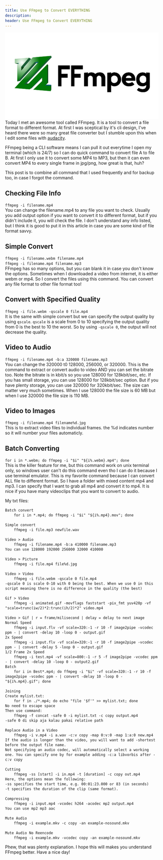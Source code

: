```yaml
---
title: Use FFmpeg to Convert EVERYTHING
description:
header: Use FFmpeg to Convert EVERYTHING
---
```

![image](/img/ffmpeg.png "FFmpeg")
Today I met an awesome tool called FFmpeg. It is a tool to convert a file format to different format. At first I was sceptical by it's cli design, I've heard there were so many great file converter but I stumble upon this when I edit some files with [audacity](http://www.audacityteam.org/).

FFmpeg being a CLI software means I can pull it out everytime I open my terminal (which is 24/7) so I can do quick command to convert file A to file B. At first I only use it to convert some MP4 to MP3, but then it can even convert MP4 to every single frame in jpg/png, how great is that, huh?

This post is to combine all command that I used frequently and for backup too, in case I forgot the command.

## Checking File Info
`ffmpeg -i filename.mp4`  
You can change the filename.mp4 to any file you want to check. Usually you add output option if you want to convert it to different format, but if you didn't include it, you will check the file. I don't understand any info listed, but I think it is good to put it in this article in case you are some kind of file format savvy.

## Simple Convert
`ffmpeg -i filename.webm filename.mp4`  
`ffmpeg -i filename.mp4 filename.mp3`  
FFmpeg has so many options, but you can blank it in case you don't know the options. Sometimes when I downloaded a video from internet, it is either webm or mp4. So I convert the files using this command. You can convert any file format to other file format too!

## Convert with Specified Quality
`ffmpeg -i file.webm -qscale 0 file.mp4`  
It is the same with simple convert but we can specify the output quality by using `qscale`. `qscale` is a scale from 0 to 10 specifying the output quality from 0 is the best to 10 the worst. So by using `-qscale 0`, the output will not decrease the quality.

## Video to Audio
`ffmpeg -i filename.mp4 -b:a 320000 filename.mp3`  
You can change the 320000 t0 128000, 256000, or 320000. This is the command to extract or convert audio to video AND you can set the bitrate too. Note the bitrate is in kbit/s so you use 128000 for 128kbit/sec, etc. If you has small storage, you can use 128000 for 128kbit/sec option. But if you have plenty storage, you can use 320000 for 320kbit/sec. The size can matter very much sometimes. When I use 128000 the file size is 60 MB but when I use 320000 the file size is 110 MB.

## Video to Images
`ffmpeg -i filename.mp4 filename%d.jpg`  
This is to extract video files to individual frames. the %d indicates number so it will number your files automaticly.

## Batch Converting
`for i in *.webm; do ffmpeg -i "$i" "${i%.webm}.mp4"; done`  
This is the killer feature for me, but this command work on unix terminal only, so windows user can't do this command even tho I can do it because I use terminal emulator. This is my favorite command because I can convert ALL file to different format. So I have a folder with mixed content mp4 and mp3. I can specify that I want to grab all mp4 and convert it to mp4. It is nice if you have many videoclips that you want to convert to audio.

My txt files:

```
Batch convert
    for i in *.mp4; do ffmpeg -i "$i" "${i%.mp4}.mov"; done

Simple convert
    ffmpeg -i file.mp3 newfile.wav

Video > Audio
    ffmpeg -i filename.mp4 -b:a 410000 filename.mp3
You can use 128000 192000 256000 32000 410000

Video > Picture
    ffmpeg -i file.mp4 file%d.jpg

Video > Video
    ffmpeg -i file.webm -qscale 0 file.mp4
-qscale 0 is scale 0-10 with 0 being the best. When we use 0 in this script meaning there is no difference in the quality (the best)

Gif > Video
    ffmpeg -i animated.gif -movflags faststart -pix_fmt yuv420p -vf "scale=trunc(iw/2)*2:trunc(ih/2)*2" video.mp4

Video > Gif | r = frame/milisecond | delay = delay to next image
Normal Speed
    ffmpeg -i input.flv -vf scale=320:-1 -r 10 -f image2pipe -vcodec ppm - | convert -delay 10 -loop 0 - output.gif
2x Speed
    ffmpeg -i input.flv -vf scale=320:-1 -r 10 -f image2pipe -vcodec ppm - | convert -delay 5 -loop 0 - output.gif
1/2 Frame 2x Speed
    ffmpeg -i test.mp4 -vf scale=800:-1 -r 5 -f image2pipe -vcodec ppm - | convert -delay 10 -loop 0 - output2.gif
Batch
    for i in Best*.mp4; do ffmpeg -i "$i" -vf scale=320:-1 -r 10 -f image2pipe -vcodec ppm - | convert -delay 10 -loop 0 - "${i%.mp4}.gif"; done

Joining
Create mylist.txt:
    for f in ./*.mp4; do echo "file '$f'" >> mylist.txt; done
No need to escape space
Then use command:
    ffmpeg -f concat -safe 0 -i mylist.txt -c copy output.mp4
-safe 0 di skip aja kalau pakai relative path

Replace Audio in a Video
    ffmpeg -i v.mp4 -i a.wav -c:v copy -map 0:v:0 -map 1:a:0 new.mp4
If the audio is longer than the video, you will want to add -shortest before the output file name.
Not specifying an audio codec, will automatically select a working one. You can specify one by for example adding -c:a libvorbis after -c:v copy

Cutting
    ffmpeg -ss [start] -i in.mp4 -t [duration] -c copy out.mp4
Here, the options mean the following:
-ss specifies the start time, e.g. 00:01:23.000 or 83 (in seconds)
-t specifies the duration of the clip (same format). 

Compressing
    ffmpeg -i input.mp4 -vcodec h264 -acodec mp2 output.mp4
You can use mp2 mp3 aac

Mute Audio
    ffmpeg -i example.mkv -c copy -an example-nosound.mkv

Mute Audio No Reencode
    ffmpeg -i example.mkv -vcodec copy -an example-nosound.mkv
```

Phew, that was plenty explanation. I hope this will makes you understand FFmpeg better. Have a nice day!
